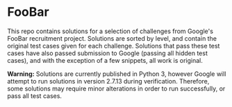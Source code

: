 # FooBar

This repo contains solutions for a selection of challenges from
Google's FooBar recruitment project. Solutions are sorted by level,
and contain the original test cases given for each challenge.
Solutions that pass these test cases have also passed submission to
Google (passing all hidden test cases), and with the exception of a
few snippets, all work is original.

**Warning:** Solutions are currently published in Python 3, however
Google will attempt to run solutions in version 2.7.13 during
verification. Therefore, some solutions may require minor alterations
in order to run successfully, or pass all test cases.
